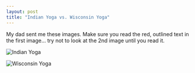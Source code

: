 ```yaml
---
layout: post
title: "Indian Yoga vs. Wisconsin Yoga"
---
```


<p>My dad sent me these images.  Make sure you read the red, outlined text in the first image...  try not to look at the 2nd image until you read it.</p>
  
<p><img src="http://www.kindohm.com/localimages/yogaindia.jpg" alt="Indian Yoga" border="0" /></p>
<p> </p>
<p><img src="http://www.kindohm.com/localimages/yogawisconsin.jpg" alt="Wisconsin Yoga" border="0" /></p>
 
